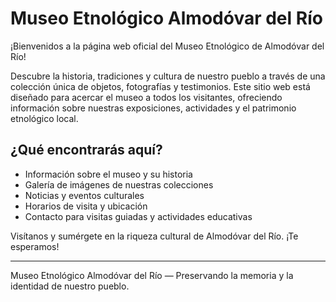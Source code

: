 # Museo Etnológico Almodóvar del Río

¡Bienvenidos a la página web oficial del Museo Etnológico de Almodóvar del Río!

Descubre la historia, tradiciones y cultura de nuestro pueblo a través de una colección única de objetos, fotografías y testimonios. Este sitio web está diseñado para acercar el museo a todos los visitantes, ofreciendo información sobre nuestras exposiciones, actividades y el patrimonio etnológico local.

## ¿Qué encontrarás aquí?
- Información sobre el museo y su historia
- Galería de imágenes de nuestras colecciones
- Noticias y eventos culturales
- Horarios de visita y ubicación
- Contacto para visitas guiadas y actividades educativas

Visítanos y sumérgete en la riqueza cultural de Almodóvar del Río. ¡Te esperamos!

---

Museo Etnológico Almodóvar del Río — Preservando la memoria y la identidad de nuestro pueblo.

